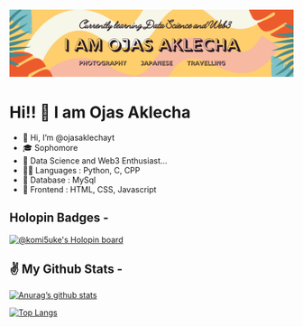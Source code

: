 <h1 align="center">
 <img src="https://github.com/ojasaklechayt/ojasaklechayt/blob/main/ojas2.png?raw=true" />
</h1>

#  Hi!! 👋 I am Ojas Aklecha
- 👋 Hi, I’m @ojasaklechayt
- 🎓 Sophomore 
- 👀 Data Science and Web3 Enthusiast...
- 🧑‍💻 Languages : Python, C, CPP
- 🌱 Database : MySql
- 🌠 Frontend : HTML, CSS, Javascript

## Holopin Badges - 
[![@komi5uke's Holopin board](https://holopin.io/api/user/board?user=komi5uke)](https://holopin.io/@komi5uke)

## ✌️ My Github Stats -
[![Anurag’s github stats](https://github-readme-stats.vercel.app/api?username=ojasaklechayt)](https://github.com/ojasaklechayt)

[![Top Langs](https://github-readme-stats.vercel.app/api/top-langs/?username=ojasaklechayt&layout=compact)](https://github.com/ojasaklechayt)

<!---
ojasaklechayt/ojasaklechayt is a ✨ special ✨ repository because its `README.md` (this file) appears on your GitHub profile.
You can click the Preview link to take a look at your changes.
--->
